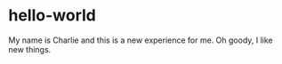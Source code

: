 # hello-world
My name is Charlie and this is a new experience for me. 
Oh goody, I like new things.
